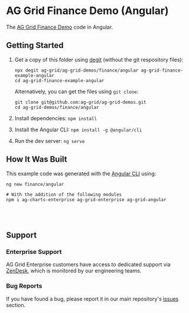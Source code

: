 # AG Grid Finance Demo (Angular)

The [AG Grid Finance Demo](https://ag-grid.com/example-finance/) code in Angular.

## Getting Started

1. Get a copy of this folder using [degit](https://github.com/Rich-Harris/degit) (without the git respository files):

   ```
   npx degit ag-grid/ag-grid-demos/finance/angular ag-grid-finance-example-angular
   cd ag-grid-finance-example-angular
   ```

   Alternatively, you can get the files using `git clone`:

   ```
   git clone git@github.com:ag-grid/ag-grid-demos.git
   cd ag-grid-demos/finance/angular
   ```

2. Install dependencies: `npm install`
3. Install the Angular CLI: `npm install -g @angular/cli`
4. Run the dev server: `ng serve`

## How It Was Built

This example code was generated with the [Angular CLI](https://github.com/angular/angular-cli) using:

```
ng new finance/angular

# With the addition of the following modules
npm i ag-charts-enterprise ag-grid-enterprise ag-grid-angular
```

<br /><br />

## Support

### Enterprise Support

AG Grid Enterprise customers have access to dedicated support via [ZenDesk](https://ag-grid.zendesk.com/hc/en-us), which is monitored by our engineering teams.

### Bug Reports

If you have found a bug, please report it in our main repository's [issues](https://github.com/ag-grid/ag-grid/issues) section.

